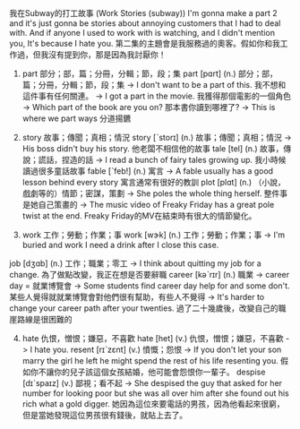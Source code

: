 我在Subway的打工故事 (Work Stories (subway))
I'm gonna make a part 2 and it's just gonna be stories about annoying customers that I had to deal with. And if anyone I used to work with is watching, and I didn't mention you, It's because I hate you.
第二集的主題會是我服務過的奧客。假如你和我工作過，但我沒有提到你，那是因為我討厭你！

1. part  部分；部，篇；分冊，分輯；節，段；集
part  [pɑrt]  (n.)  部分；部，篇；分冊，分輯；節，段；集
-> I don't want to be a part of this.
我不想和這件事有任何關連。
-> I got a part in the movie.
我獲得那個電影的一個角色
-> Which part of the book are you on?
那本書你讀到哪裡了?
-> This is where we part ways
分道揚鑣

2. story  故事；傳聞；真相；情況
story  [ˋstorɪ]  (n.)  故事；傳聞；真相；情況
-> His boss didn't buy his story.
他老闆不相信他的故事
tale  [tel]  (n.)  故事，傳說；謊話，捏造的話
-> I read a bunch of fairy tales growing up.
我小時候讀過很多童話故事
fable  [ˋfeb!]  (n.)  寓言
-> A fable usually has a good lesson behind every story
寓言通常有很好的教訓
plot  [plɑt]  (n.)  （小說，戲劇等的）情節；密謀，策劃
-> She poles the whole thing herself.
整件事是她自己策畫的
-> The music video of Freaky Friday has a great pole twist at the end.
Freaky Friday的MV在結束時有很大的情節變化。

3. work  工作；勞動；作業；事
work  [wɝk]  (n.)  工作；勞動；作業；事
-> I'm buried and work I need a drink after I close this case.

job  [dʒɑb]  (n.)  工作；職業；零工
-> I think about quitting my job for a change.
為了做點改變，我正在想是否要辭職
career  [kəˋrɪr]  (n.)  職業
-> career day = 就業博覽會
-> Some students find career day help for and some don't.
某些人覺得就就業博覽會對他們很有幫助，有些人不覺得
-> It's harder to change your career path after your twenties.
過了二十幾歲後，改變自己的職崖路線是很困難的

4. hate  仇恨，憎恨；嫌惡，不喜歡
hate  [het]  (v.)  仇恨，憎恨；嫌惡，不喜歡
-> I hate you.
resent  [rɪˋzɛnt]  (v.)  憤慨；怨恨
-> If you don't let your son marry the girl he left he might spend the rest of his life resenting you.
假如你不讓你的兒子該這個女孩結婚，他可能會怨恨你一輩子。
despise  [dɪˋspaɪz]  (v.)  鄙視；看不起
-> She despised the guy that asked for her number for looking poor but she was all over him after she found out his rich what a gold digger.
她因為這位來要電話的男孩，因為他看起來很窮，但是當她發現這位男孩很有錢後，就貼上去了。
